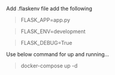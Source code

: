 <!-- FLASK_APP=root_file_name
FLASK_ENV=env_mode
FLASK_DEBUG=debug_mode
The following command is required for project to up and running-
docker-compose up -d -->
<!-- # docker build -t flask-rest-api .
# docker run -p 5000:5000 flask-rest-api
# docker run -dp 5005:5000 -w /app -v "$(pwd):/app" flask-rest-api -->

Add .flaskenv file add the following

> FLASK_APP=app.py

> FLASK_ENV=development

> FLASK_DEBUG=True

Use below command for up and running...

> docker-compose up -d
